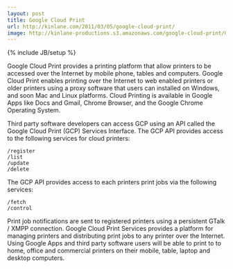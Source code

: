 ```yaml
---
layout: post
title: Google Cloud Print
url: http://kinlane.com/2011/03/05/google-cloud-print/
image: http://kinlane-productions.s3.amazonaws.com/google-cloud-print/GCP-Overview.png
---
```

{% include JB/setup %}
Google Cloud Print provides a printing platform that allow printers to be accessed over the Internet by mobile phone, tables and computers.
Google Cloud Print enables printing over the Internet to web enabled printers or older printers using a proxy software that users can installed on Windows, and soon Mac and Linux platforms.
Cloud Printing is available in Google Apps like Docs and Gmail, Chrome Browser, and the Google Chrome Operating System.



Third party software developers can access GCP using an API called the Google Cloud Print (GCP) Services Interface.
The GCP API provides access to the following services for cloud printers:

	/register
	/list
	/update
	/delete

The GCP API provides access to each printers print jobs via the following services:

	/fetch
	/control

Print job notifications are sent to registered printers using a persistent GTalk / XMPP connection.
Google Cloud Print Services provides a platform for managing printers and distributing print jobs to any printer over the Internet.
Using Google Apps and third party software users will be able to print to to home, office and commercial printers on their mobile, table, laptop and desktop computers.
